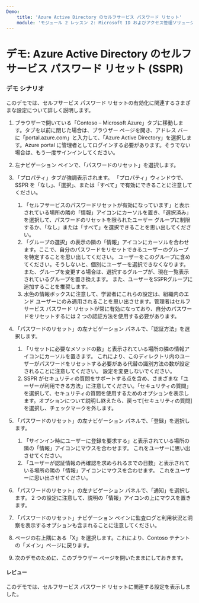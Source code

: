 ```yaml
---
Demo:
    title: 'Azure Active Directory のセルフサービス パスワード リセット'
    module: 'モジュール 2 レッスン 2: Microsoft ID およびアクセス管理ソリューションの機能について説明する: Azure AD のさまざまな認証方法について説明する'
---
```


# デモ: Azure Active Directory のセルフサービス パスワード リセット (SSPR)

### デモ シナリオ

このデモでは、セルフサービス パスワード リセットの有効化に関連するさまざまな設定について詳しく説明します。

1. ブラウザーで開いている「Contoso – Microsoft Azure」タブに移動します。タブを以前に閉じた場合は、ブラウザー ページを開き、アドレス バーに「portal.azure.com」と入力して、「Azure Active Directory」を選択します。Azure portal に管理者としてログインする必要があります。そうでない場合は、もう一度サインインしてください。

1. 左ナビゲーション ペインで、「パスワードのリセット」を選択します。

1. 「プロパティ」タブが強調表示されます。  「プロパティ」ウィンドウで、SSPR を「なし」、「選択」、または「すべて」で有効にできることに注意してください。
    1. 「セルフサービスのパスワードリセットが有効になっています」と表示されている場所の隣の「情報」アイコンにカーソルを置き、「選択済み」を選択して、パスワードのリセットを限られたユーザー グループに制限するか、「なし」または「すべて」を選択できることを思い出してください。
    1. 「グループの選択」の表示の隣の「情報」アイコンにカーソルを合わせます。ここで、自分のパスワードをリセットできるユーザーのグループを特定することを思い出してください。   ユーザーをこのグループに含めてください。そうしないと、個別にユーザーを選択できなくなります。  また、グループを変更する場合は、選択するグループが、現在一覧表示されているグループを置き換えます。  また、ユーザーをSSPRグループに追加することを推奨します。
    1. 水色の情報ボックスに注意して、学習者にこれらの設定は、組織内のエンド ユーザーにのみ適用されることを思い出させます。管理者はセルフサービス パスワード リセットが常に有効になっており、自分のパスワードをリセットするには 2 つの認証方法を使用する必要があります。

1. 「パスワードのリセット」の左ナビゲーション パネルで、「認証方法」を選択します。
    1. 「リセットに必要なメソッドの数」と表示されている場所の隣の情報アイコンにカーソルを置きます。  これにより、このディレクトリ内のユーザーがパスワードをリセットする必要がある代替の識別方法の数が設定されることに注意してください。   設定を変更しないでください。
    1. SSPR がセキュリティの質問をサポートする点を含め、さまざまな「ユーザーが利用できる方法」に注意してください。「セキュリティの質問」を選択して、セキュリティの質問を使用するためのオプションを表示します。オプションについて説明し終えたら、戻って[セキュリティの質問]を選択し、チェックマークを外します。

1. 「パスワードのリセット」の左ナビゲーション パネルで、「登録」を選択します。
    1. 「サインイン時にユーザーに登録を要求する」と表示されている場所の隣の「情報」アイコンにマウスを合わせます。   これをユーザーに思い出させてください。  
    1. 「ユーザーが認証情報の再確認を求められるまでの日数」と表示されている場所の隣の「情報」アイコンにマウスを合わせます。   これをユーザーに思い出させてください。  

1. 「パスワードのリセット」の左ナビゲーション パネルで、「通知」を選択します。  2 つの設定に注意して、説明の「情報」アイコンの上にマウスを置きます。

1. 「パスワードのリセット」ナビゲーション ペインに監査ログと利用状況と洞察を表示するオプションも含まれることに注意してください。

1. ページの右上隅にある「X」を選択します。これにより、Contoso テナントの「メイン」ページに戻ります。

1. 次のデモのために、このブラウザー ページを開いたままにしておきます。

#### レビュー

このデモでは、セルフサービス パスワード リセットに関連する設定を表示しました。 

